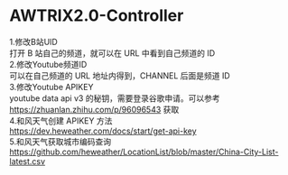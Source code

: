 # AWTRIX2.0-Controller

1.修改B站UID  
  打开 B 站自己的频道，就可以在 URL 中看到自己频道的 ID  
2.修改Youtube频道ID  
  可以在自己频道的 URL 地址内得到，CHANNEL 后面是频道 ID  
3.修改Youtube APIKEY   
   youtube data api v3 的秘钥，需要登录谷歌申请。可以参考 https://zhuanlan.zhihu.com/p/96096543 获取  
4.和风天气创建 APIKEY 方法  
  https://dev.heweather.com/docs/start/get-api-key  
5.和风天气获取城市编码查询  
  https://github.com/heweather/LocationList/blob/master/China-City-List-latest.csv  
  

